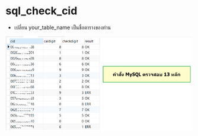 # sql_check_cid
- เปลี่ยน your_table_name เป็นชื่อตารางของท่าน

![Alt text](https://github.com/tehnplk/sql_check_cid/blob/main/ss.png "SS")
